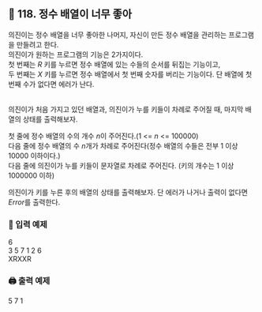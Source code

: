 ## 🏁 118. 정수 배열이 너무 좋아
의진이는 정수 배열을 너무 좋아한 나머지, 자신이 만든 정수 배열을 관리하는 프로그램을 만들려고 한다.
<br>의진이가 원하는 프로그램의 기능은 2가지이다.
<br>첫 번째는 $R$ 키를 누르면 정수 배열에 있는 수들의 순서를 뒤집는 기능이고,
<br>두 번째는 $X$ 키를 누르면 정수 배열에서 첫 번째 숫자를 버리는 기능이다. 단 배열에 첫 번째 수가 없다면 에러가 난다.

<br>의진이가 처음 가지고 있던 배열과, 의진이가 누를 키들이 차례로 주어질 때, 마지막 배열의 상태를 출력해보자.

첫 줄에 정수 배열의 수의 개수 $n$이 주어진다.(1 <= $n$ <= 100000)
<br>다음 줄에 정수 배열의 수 $n$개가 차례로 주어진다(정수 배열의 수들은 전부 1 이상 10000 이하이다.)
<br>다음 줄에 의진이가 누를 키들이 문자열로 차례로 주어진다. (키의 개수는 1 이상 1000000 이하)

의진이가 키를 누른 후의 배열의 상태를 출력해보자. 단 에러가 나거나 출력이 없다면 $Error$를 출력한다.

### 📝 입력 예제
6<br>
3 5 7 1 2 6<br>
XRXXR

### 🖨️ 출력 예제
5 7 1